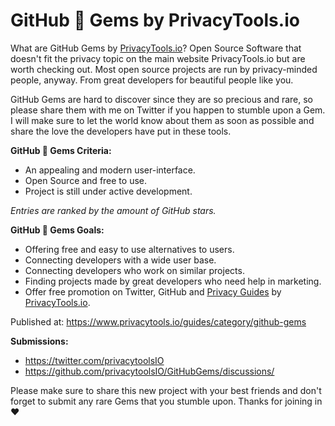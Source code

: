 # GitHub 💎 Gems by PrivacyTools.io

What are GitHub Gems by [PrivacyTools.io](https://www.privacytools.io/)? Open Source Software that doesn't fit the privacy topic on the main website PrivacyTools.io but are worth checking out. Most open source projects are run by privacy-minded people, anyway. From great developers for beautiful people like you.

GitHub Gems are hard to discover since they are so precious and rare, so please share them with me on Twitter if you happen to stumble upon a Gem. I will make sure to let the world know about them as soon as possible and share the love the developers have put in these tools.

**GitHub 💎 Gems Criteria:**

- An appealing and modern user-interface.
- Open Source and free to use.
- Project is still under active development.

*Entries are ranked by the amount of GitHub stars.*

**GitHub 💎 Gems Goals:**
- Offering free and easy to use alternatives to users.
- Connecting developers with a wide user base.
- Connecting developers who work on similar projects.
- Finding projects made by great developers who need help in marketing.
- Offer free promotion on Twitter, GitHub and [Privacy Guides](https://www.privacytools.io/guides/) by [PrivacyTools.io](https://www.privacytools.io/).

Published at: https://www.privacytools.io/guides/category/github-gems

**Submissions:**
- https://twitter.com/privacytoolsIO
- https://github.com/privacytoolsIO/GitHubGems/discussions/

Please make sure to share this new project with your best friends and don't forget to submit any rare Gems that you stumble upon. Thanks for joining in ❤️
